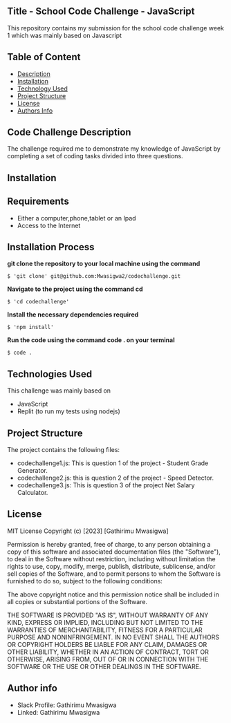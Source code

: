 ## Title - School Code Challenge - JavaScript
This repository contains my submission for the school code challenge week 1 which was mainly based on Javascript

## Table of Content
- [Description](https://github.com/Mwasigwa2/codechallenge#code-challenge-description)
- [Installation](https://github.com/Mwasigwa2/codechallenge#installation-process)
- [Technology Used](https://github.com/Mwasigwa2/codechallenge#installation-process)
- [Project Structure](https://github.com/Mwasigwa2/codechallenge#installation-process)
- [License](https://github.com/Mwasigwa2/codechallenge#installation-process)
- [Authors Info](https://github.com/Mwasigwa2/codechallenge#installation-process)

## Code Challenge Description
The challenge required me to demonstrate my knowledge of JavaScript by completing a set of coding tasks divided into three questions.

## Installation
## Requirements 
- Either a computer,phone,tablet or an Ipad
- Access to the Internet

## Installation Process

**git clone the repository to your local machine using the command**

```
$ 'git clone' git@github.com:Mwasigwa2/codechallenge.git
```

**Navigate to the project using the command cd**
```
$ 'cd codechallenge'
```
**Install the necessary dependencies required**
```
$ 'npm install'
```

**Run the code using the command code . on your terminal**
```
$ code .
```

## Technologies Used
This challenge was mainly based on
- JavaScript
- Replit (to run my tests using nodejs)
  
## Project Structure
  The project contains the following files:
- codechallenge1.js: This is question 1 of the project - Student Grade Generator.
- codechallenge2.js: this is question 2 of the project - Speed Detector.
- codechallenge3.js: This is question 3 of the project Net Salary Calculator.

## License
MIT License
Copyright (c) [2023] [Gathirimu Mwasigwa]

Permission is hereby granted, free of charge, to any person obtaining a copy
of this software and associated documentation files (the "Software"), to deal
in the Software without restriction, including without limitation the rights
to use, copy, modify, merge, publish, distribute, sublicense, and/or sell
copies of the Software, and to permit persons to whom the Software is
furnished to do so, subject to the following conditions:

The above copyright notice and this permission notice shall be included in all
copies or substantial portions of the Software.

THE SOFTWARE IS PROVIDED "AS IS", WITHOUT WARRANTY OF ANY KIND, EXPRESS OR
IMPLIED, INCLUDING BUT NOT LIMITED TO THE WARRANTIES OF MERCHANTABILITY,
FITNESS FOR A PARTICULAR PURPOSE AND NONINFRINGEMENT. IN NO EVENT SHALL THE
AUTHORS OR COPYRIGHT HOLDERS BE LIABLE FOR ANY CLAIM, DAMAGES OR OTHER
LIABILITY, WHETHER IN AN ACTION OF CONTRACT, TORT OR OTHERWISE, ARISING FROM,
OUT OF OR IN CONNECTION WITH THE SOFTWARE OR THE USE OR OTHER DEALINGS IN THE
SOFTWARE.

## Author info
- Slack Profile: Gathirimu Mwasigwa
- Linked: Gathirimu Mwasigwa
